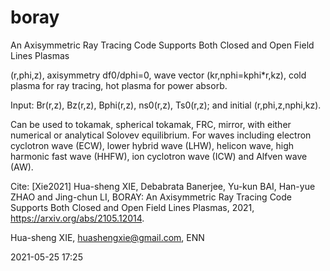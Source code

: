 # boray
An Axisymmetric Ray Tracing Code Supports Both Closed and Open Field Lines Plasmas

(r,phi,z), axisymmetry df0/dphi=0, wave vector (kr,nphi=kphi*r,kz), cold plasma for ray tracing, hot plasma for power absorb.

Input: Br(r,z), Bz(r,z), Bphi(r,z), ns0(r,z), Ts0(r,z); and initial (r,phi,z,nphi,kz).

Can be used to tokamak, spherical tokamak, FRC, mirror, with either numerical or analytical Solovev equilibrium. For waves including electron cyclotron wave (ECW), lower hybrid wave (LHW), helicon wave, high harmonic fast wave (HHFW), ion cyclotron wave (ICW) and Alfven wave (AW).

Cite: [Xie2021] Hua-sheng XIE, Debabrata Banerjee, Yu-kun BAI, Han-yue ZHAO and Jing-chun LI, BORAY: An Axisymmetric Ray Tracing Code Supports Both Closed and Open Field Lines Plasmas, 2021, https://arxiv.org/abs/2105.12014.

Hua-sheng XIE, huashengxie@gmail.com, ENN

2021-05-25 17:25
